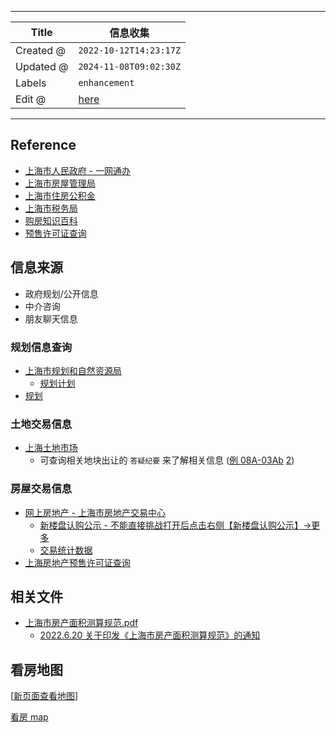 -----

| Title     | 信息收集                                           |
| --------- | ---------------------------------------------- |
| Created @ | `2022-10-12T14:23:17Z`                         |
| Updated @ | `2024-11-08T09:02:30Z`                         |
| Labels    | `enhancement`                                  |
| Edit @    | [here](https://github.com/junxnone/F/issues/3) |

-----

## Reference

  - [上海市人民政府 - 一网通办](https://www.shanghai.gov.cn/)
  - [上海市房屋管理局](http://fgj.sh.gov.cn/)
  - [上海市住房公积金](https://www.shgjj.com/)
  - [上海市税务局](http://shanghai.chinatax.gov.cn/)
  - [购房知识百科](https://house.mofangyu.com/)
  - [预售许可证查询](http://fgj.sh.gov.cn/ysxkz/index.html)

## 信息来源

  - 政府规划/公开信息
  - 中介咨询
  - 朋友聊天信息

### 规划信息查询

  - [上海市规划和自然资源局](https://ghzyj.sh.gov.cn/)
      - [规划计划](https://ghzyj.sh.gov.cn/ghjh/)
  - [规划](/0037_规划)

### 土地交易信息

  - [上海土地市场](http://tdsc.ghzyj.sh.gov.cn/)
      - 可查询相关地块出让的 `答疑纪要` 来了解相关信息
        ([例 08A-03Ab](http://tdsc.ghzyj.sh.gov.cn/bin/file/dyjy/202205416/dyjy.doc)
        [2](https://biz.ghzyj.sh.gov.cn/shtdsc/wz/zhym.jhtml?reUrl=https://biz.ghzyj.sh.gov.cn/shtdsc/jy/api/wz/blockInfo/info/0e5ae1d2892e4c1a955e7c10ddf7707d_crBlock?currentLoc=%E5%9C%B0%E5%9D%97%E4%BF%A1%E6%81%AF&title=%E5%9C%9F%E5%9C%B0%E4%BA%A4%E6%98%93%20-%20%E4%B8%8A%E6%B5%B7%E5%9C%9F%E5%9C%B0%E5%B8%82%E5%9C%BA))

### 房屋交易信息

  - [网上房地产 - 上海市房地产交易中心](http://www.fangdi.com.cn/index.html)
      - [新楼盘认购公示 -
        不能直接挑战打开后点击右侧【新楼盘认购公示】-\>更多](http://www.fangdi.com.cn/new_house/new_house_jjswlpgs.html)
      - [交易统计数据](http://www.fangdi.com.cn/trade/trade.html)
  - [上海房地产预售许可证查询](http://fgj.sh.gov.cn/ysxkz/index.html?eqid=b933d1b800285d8500000002642a6c0b)

## 相关文件

  - [上海市房产面积测算规范.pdf](https://github.com/junxnone/F/files/10841956/default.pdf)
      - [2022.6.20
        关于印发《上海市房产面积测算规范》的通知](http://fgj.sh.gov.cn/fdcsc/20220620/625681b8a2994896b81de1da99f9b09f.html)

## 看房地图

\[[新页面查看地图](https://junxnone.github.io/fmap/mp/all)\]

[看房
map](https://junxnone.github.io/fmap/mp/all ":include :type=iframe width=100% height=600px")
